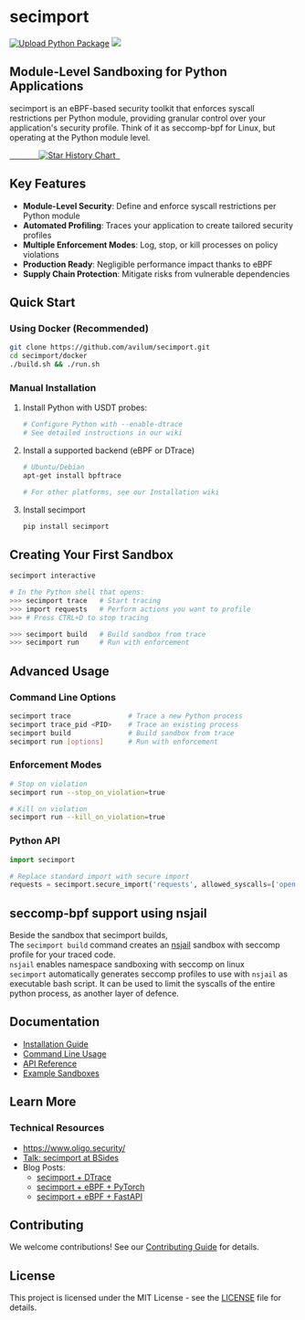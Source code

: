 # secimport

[![Upload Python Package](https://github.com/avilum/secimport/actions/workflows/python-publish.yml/badge.svg)](https://github.com/avilum/secimport/actions/workflows/python-publish.yml)
![](https://img.shields.io/badge/Test_Coverage-90%-blue)

## Module-Level Sandboxing for Python Applications

secimport is an eBPF-based security toolkit that enforces syscall restrictions per Python module, providing granular control over your application's security profile. Think of it as seccomp-bpf for Linux, but operating at the Python module level.

[<a href="https://star-history.com/#avilum/secimport&Date">
 <picture>
   <source media="(prefers-color-scheme: dark)" srcset="https://api.star-history.com/svg?repos=avilum/secimport&type=Date&theme=dark" />
   <source media="(prefers-color-scheme: light)" srcset="https://api.star-history.com/svg?repos=avilum/secimport&type=Date" />
   <img alt="Star History Chart" src="https://api.star-history.com/svg?repos=avilum/secimport&type=Date" />
 </picture>
</a>](https://star-history.com/#avilum/secimport&Date)

## Key Features

- **Module-Level Security**: Define and enforce syscall restrictions per Python module
- **Automated Profiling**: Traces your application to create tailored security profiles
- **Multiple Enforcement Modes**: Log, stop, or kill processes on policy violations
- **Production Ready**: Negligible performance impact thanks to eBPF
- **Supply Chain Protection**: Mitigate risks from vulnerable dependencies

## Quick Start

### Using Docker (Recommended)

```bash
git clone https://github.com/avilum/secimport.git
cd secimport/docker
./build.sh && ./run.sh
```

### Manual Installation

1. Install Python with USDT probes:
   ```bash
   # Configure Python with --enable-dtrace
   # See detailed instructions in our wiki
   ```

2. Install a supported backend (eBPF or DTrace)
   ```bash
   # Ubuntu/Debian
   apt-get install bpftrace

   # For other platforms, see our Installation wiki
   ```

3. Install secimport
   ```bash
   pip install secimport
   ```

## Creating Your First Sandbox

```bash
secimport interactive

# In the Python shell that opens:
>>> secimport trace   # Start tracing
>>> import requests   # Perform actions you want to profile
>>> # Press CTRL+D to stop tracing

>>> secimport build   # Build sandbox from trace
>>> secimport run     # Run with enforcement
```

## Advanced Usage

### Command Line Options

```bash
secimport trace              # Trace a new Python process
secimport trace_pid <PID>    # Trace an existing process
secimport build              # Build sandbox from trace
secimport run [options]      # Run with enforcement
```

### Enforcement Modes

```bash
# Stop on violation
secimport run --stop_on_violation=true

# Kill on violation
secimport run --kill_on_violation=true
```

### Python API

```python
import secimport

# Replace standard import with secure import
requests = secimport.secure_import('requests', allowed_syscalls=['open', 'read', ...])
```

## seccomp-bpf support using nsjail

Beside the sandbox that secimport builds, <br>
The `secimport build` command creates an <a href="https://github.com/google/nsjail">nsjail</a> sandbox with seccomp profile for your traced code.<br> `nsjail` enables namespace sandboxing with seccomp on linux<br>
`secimport` automatically generates seccomp profiles to use with `nsjail` as executable bash script.
It can be used to limit the syscalls of the entire python process, as another layer of defence.

## Documentation

- [Installation Guide](https://github.com/avilum/secimport/wiki/Installation)
- [Command Line Usage](https://github.com/avilum/secimport/wiki/Command-Line-Usage)
- [API Reference](https://github.com/avilum/secimport/wiki/Python-API)
- [Example Sandboxes](https://github.com/avilum/secimport/wiki/Sandbox-Examples)

## Learn More

### Technical Resources
- https://www.oligo.security/
- [Talk: secimport at BSides](https://youtu.be/nRV0ulYMsxU?t=1257)
- Blog Posts:
  - [secimport + DTrace](https://infosecwriteups.com/sandboxing-python-modules-in-your-code-1e590d71fc26?source=friends_link&sk=5e9a2fa4d4921af0ec94f175f7ee49f9)
  - [secimport + eBPF + PyTorch](https://infosecwriteups.com/securing-pytorch-models-with-ebpf-7f75732b842d?source=friends_link&sk=14d8db403aaf66724a8a69b4dea24e12)
  - [secimport + eBPF + FastAPI](https://avi-lumelsky.medium.com/secure-fastapi-with-ebpf-724d4aef8d9e?source=friends_link&sk=b01a6b97ef09003b53cd52c479017b03)
  
## Contributing

We welcome contributions! See our [Contributing Guide](https://github.com/avilum/secimport/blob/master/docs/CONTRIBUTING.md) for details.

## License

This project is licensed under the MIT License - see the [LICENSE](LICENSE) file for details.
